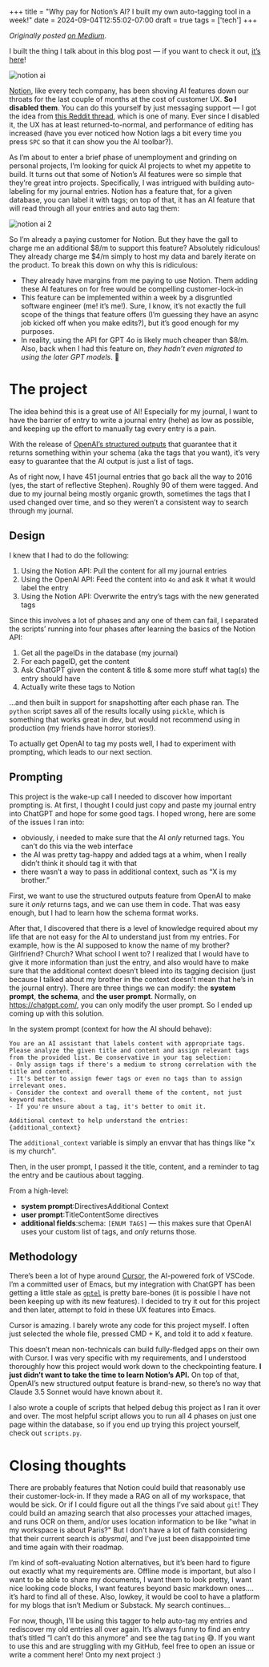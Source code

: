 +++
title = "Why pay for Notion’s AI? I built my own auto-tagging tool in a week!"
date = 2024-09-04T12:55:02-07:00
draft = true
tags = ['tech']
+++

_Originally posted [on Medium](https://medium.com/@stephenjayakar/why-pay-for-notions-ai-i-built-my-own-auto-tagging-tool-in-a-week-be2f57fb1b92)_.

I built the thing I talk about in this blog post — if you want to check it out, [it’s here](https://github.com/stephenjayakar/notion-journal-tagger/)!

![notion ai](/images/notion-ai.webp "We have AI at home, courtesy of ChatGPT")

[Notion](https://www.notion.so/), like every tech company, has been shoving AI features down our throats for the last couple of months at the cost of customer UX. **So I disabled them**. You can do this yourself by just messaging support — I got the idea from [this Reddit thread](https://www.reddit.com/r/Notion/comments/1d2mbyx/how_to_remove_notion_ai_from_workspace/), which is one of many. Ever since I disabled it, the UX has at least returned-to-normal, and performance of editing has increased (have you ever noticed how Notion lags a bit every time you press `SPC` so that it can show you the AI toolbar?).

As I’m about to enter a brief phase of unemployment and grinding on personal projects, I’m looking for quick AI projects to whet my appetite to build. It turns out that some of Notion’s AI features were so simple that they’re great intro projects. Specifically, I was intrigued with building auto-labeling for my journal entries. Notion has a feature that, for a given database, you can label it with tags; on top of that, it has an AI feature that will read through all your entries and auto tag them:

![notion ai 2](/images/notion-ai-2.webp)

So I’m already a paying customer for Notion. But they have the gall to charge me an additional $8/m to support this feature? Absolutely ridiculous! They already charge me $4/m simply to host my data and barely iterate on the product. To break this down on why this is ridiculous:

- They already have margins from me paying to use Notion. Them adding these AI features on for free would be compelling customer-lock-in
- This feature can be implemented within a week by a disgruntled software engineer (me! it’s me!). Sure, I know, it’s not exactly the full scope of the things that feature offers (I’m guessing they have an async job kicked off when you make edits?), but it’s good enough for my purposes.
- In reality, using the API for GPT 4o is likely much cheaper than $8/m. Also, back when I had this feature on, *they hadn’t even migrated to using the later GPT models*. 🤮

# The project

The idea behind this is a great use of AI! Especially for my journal, I want to have the barrier of entry to write a journal entry (hehe) as low as possible, and keeping up the effort to manually tag every entry is a pain.

With the release of [OpenAI’s structured outputs](https://platform.openai.com/docs/guides/structured-outputs) that guarantee that it returns something within your schema (aka the tags that you want), it’s very easy to guarantee that the AI output is just a list of tags.

As of right now, I have 451 journal entries that go back all the way to 2016 (yes, the start of reflective Stephen). Roughly 90 of them were tagged. And due to my journal being mostly organic growth, sometimes the tags that I used changed over time, and so they weren’t a consistent way to search through my journal.

## Design

I knew that I had to do the following:

1. Using the Notion API: Pull the content for all my journal entries
2. Using the OpenAI API: Feed the content into `4o` and ask it what it would label the entry
3. Using the Notion API: Overwrite the entry’s tags with the new generated tags

Since this involves a lot of phases and any one of them can fail, I separated the scripts’ running into four phases after learning the basics of the Notion API:
1. Get all the pageIDs in the database (my journal)
2. For each pageID, get the content
3. Ask ChatGPT given the content & title & some more stuff what tag(s) the entry should have
4. Actually write these tags to Notion

…and then built in support for snapshotting after each phase ran. The `python` script saves all of the results locally using `pickle`, which is something that works great in dev, but would not recommend using in production (my friends have horror stories!).

To actually get OpenAI to tag my posts well, I had to experiment with prompting, which leads to our next section.

## Prompting

This project is the wake-up call I needed to discover how important prompting is. At first, I thought I could just copy and paste my journal entry into ChatGPT and hope for some good tags. I hoped wrong, here are some of the issues I ran into:
- obviously, i needed to make sure that the AI *only* returned tags. You can’t do this via the web interface
- the AI was pretty tag-happy and added tags at a whim, when I really didn’t think it should tag it with that
- there wasn’t a way to pass in additional context, such as “X is my brother.”

First, we want to use the structured outputs feature from OpenAI to make sure it *only* returns tags, and we can use them in code. That was easy enough, but I had to learn how the schema format works.

After that, I discovered that there is a level of knowledge required about my life that are not easy for the AI to understand just from my entries. For example, how is the AI supposed to know the name of my brother? Girlfriend? Church? What school I went to? I realized that I would have to give it more information than just the entry, and also would have to make sure that the additional context doesn’t bleed into its tagging decision (just because I talked about my brother in the context doesn’t mean that he’s in the journal entry). There are three things we can modify: the **system prompt**, **the schema**, and **the user prompt**. Normally, on https://chatgpt.com/, you can only modify the user prompt. So I ended up coming up with this solution.

In the system prompt (context for how the AI should behave):

```
You are an AI assistant that labels content with appropriate tags. Please analyze the given title and content and assign relevant tags from the provided list. Be conservative in your tag selection:
- Only assign tags if there's a medium to strong correlation with the title and content.
- It's better to assign fewer tags or even no tags than to assign irrelevant ones.
- Consider the context and overall theme of the content, not just keyword matches.
- If you're unsure about a tag, it's better to omit it.

Additional context to help understand the entries: {additional_context}
```

The `additional_context` variable is simply an envvar that has things like "x is my church".

Then, in the user prompt, I passed it the title, content, and a reminder to tag the entry and be cautious about tagging.

From a high-level:

- **system prompt**:DirectivesAdditional Context
- **user prompt**:TitleContentSome directives
- **additional fields**:schema: `[ENUM TAGS]` — this makes sure that OpenAI uses your custom list of tags, and *only* returns those.

## Methodology

There’s been a lot of hype around [Cursor](https://www.cursor.com/), the AI-powered fork of VSCode. I’m a committed user of Emacs, but my integration with ChatGPT has been getting a little stale as [`gptel`](https://github.com/karthink/gptel) is pretty bare-bones (it is possible I have not been keeping up with its new features). I decided to try it out for this project and then later, attempt to fold in these UX features into Emacs.

Cursor is amazing. I barely wrote any code for this project myself. I often just selected the whole file, pressed CMD + K, and told it to add x feature.

This doesn’t mean non-technicals can build fully-fledged apps on their own with Cursor. I was very specific with my requirements, and I understood thoroughly how this project would work down to the checkpointing feature. **I just didn’t want to take the time to learn Notion’s API.** On top of that, OpenAI’s new structured output feature is brand-new, so there’s no way that Claude 3.5 Sonnet would have known about it.

I also wrote a couple of scripts that helped debug this project as I ran it over and over. The most helpful script allows you to run all 4 phases on just one page within the database, so if you end up trying this project yourself, check out `scripts.py`.

# Closing thoughts

There are probably features that Notion could build that reasonably use their customer-lock-in. If they made a RAG on all of my workspace, that would be sick. Or if I could figure out all the things I’ve said about `git`! They could build an amazing search that also processes your attached images, and runs OCR on them, and/or uses location information to be like "what in my workspace is about Paris?" But I don't have a lot of faith considering that their current search is *abysmal*, and I've just been disappointed time and time again with their roadmap.

I’m kind of soft-evaluating Notion alternatives, but it’s been hard to figure out exactly what my requirements are. Offline mode is important, but also I want to be able to share my documents, I want them to look pretty, I want nice looking code blocks, I want features beyond basic markdown ones…. it’s hard to find all of these. Also, lowkey, it would be cool to have a platform for my blogs that isn’t Medium or Substack. My search continues…

For now, though, I’ll be using this tagger to help auto-tag my entries and rediscover my old entries all over again. It’s always funny to find an entry that’s titled “I can’t do this anymore” and see the tag `Dating` 😅. If you want to use this and are struggling with my GitHub, feel free to open an issue or write a comment here! Onto my next project :)

